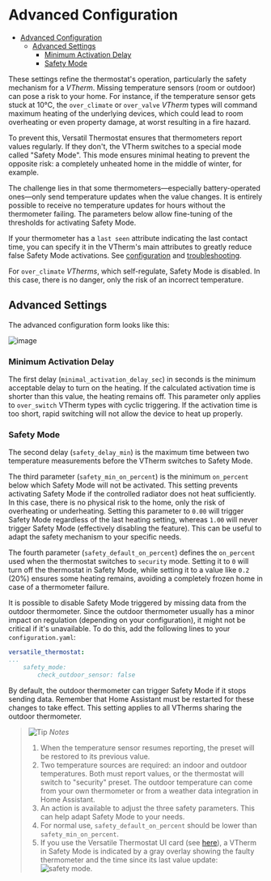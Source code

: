 # Advanced Configuration

- [Advanced Configuration](#advanced-configuration)
  - [Advanced Settings](#advanced-settings)
    - [Minimum Activation Delay](#minimum-activation-delay)
    - [Safety Mode](#safety-mode)

These settings refine the thermostat's operation, particularly the safety mechanism for a _VTherm_. Missing temperature sensors (room or outdoor) can pose a risk to your home. For instance, if the temperature sensor gets stuck at 10°C, the `over_climate` or `over_valve` _VTherm_ types will command maximum heating of the underlying devices, which could lead to room overheating or even property damage, at worst resulting in a fire hazard.

To prevent this, Versatil Thermostat ensures that thermometers report values regularly. If they don't, the VTherm switches to a special mode called "Safety Mode". This mode ensures minimal heating to prevent the opposite risk: a completely unheated home in the middle of winter, for example.

The challenge lies in that some thermometers—especially battery-operated ones—only send temperature updates when the value changes. It is entirely possible to receive no temperature updates for hours without the thermometer failing. The parameters below allow fine-tuning of the thresholds for activating Safety Mode.

If your thermometer has a `last seen` attribute indicating the last contact time, you can specify it in the VTherm's main attributes to greatly reduce false Safety Mode activations. See [configuration](base-attributes.md#choosing-base-attributes) and [troubleshooting](troubleshooting.md#why-does-my-versatile-thermostat-switch-to-safety-mode).

For `over_climate` _VTherms_, which self-regulate, Safety Mode is disabled. In this case, there is no danger, only the risk of an incorrect temperature.

## Advanced Settings

The advanced configuration form looks like this:

![image](images/config-advanced.png)

### Minimum Activation Delay

The first delay (`minimal_activation_delay_sec`) in seconds is the minimum acceptable delay to turn on the heating. If the calculated activation time is shorter than this value, the heating remains off. This parameter only applies to `over_switch` VTherm types with cyclic triggering. If the activation time is too short, rapid switching will not allow the device to heat up properly.

### Safety Mode

The second delay (`safety_delay_min`) is the maximum time between two temperature measurements before the VTherm switches to Safety Mode.

The third parameter (`safety_min_on_percent`) is the minimum `on_percent` below which Safety Mode will not be activated. This setting prevents activating Safety Mode if the controlled radiator does not heat sufficiently. In this case, there is no physical risk to the home, only the risk of overheating or underheating.
Setting this parameter to `0.00` will trigger Safety Mode regardless of the last heating setting, whereas `1.00` will never trigger Safety Mode (effectively disabling the feature). This can be useful to adapt the safety mechanism to your specific needs.

The fourth parameter (`safety_default_on_percent`) defines the `on_percent` used when the thermostat switches to `security` mode. Setting it to `0` will turn off the thermostat in Safety Mode, while setting it to a value like `0.2` (20%) ensures some heating remains, avoiding a completely frozen home in case of a thermometer failure.

It is possible to disable Safety Mode triggered by missing data from the outdoor thermometer. Since the outdoor thermometer usually has a minor impact on regulation (depending on your configuration), it might not be critical if it's unavailable. To do this, add the following lines to your `configuration.yaml`:

```yaml
versatile_thermostat:
...
    safety_mode:
        check_outdoor_sensor: false
```

By default, the outdoor thermometer can trigger Safety Mode if it stops sending data. Remember that Home Assistant must be restarted for these changes to take effect. This setting applies to all VTherms sharing the outdoor thermometer.

> ![Tip](images/tips.png) _*Notes*_
> 1. When the temperature sensor resumes reporting, the preset will be restored to its previous value.
> 2. Two temperature sources are required: an indoor and outdoor temperatures. Both must report values, or the thermostat will switch to "security" preset. The outdoor temperature can come from your own thermometer or from a weather data integration in Home Assistant.
> 3. An action is available to adjust the three safety parameters. This can help adapt Safety Mode to your needs.
> 4. For normal use, `safety_default_on_percent` should be lower than `safety_min_on_percent`.
> 5. If you use the Versatile Thermostat UI card (see [here](additions.md#better-with-the-versatile-thermostat-ui-card)), a VTherm in Safety Mode is indicated by a gray overlay showing the faulty thermometer and the time since its last value update: ![safety mode](images/safety-mode-icon.png).
